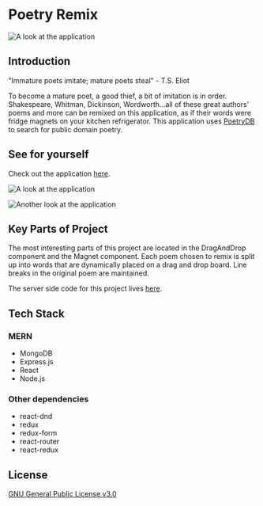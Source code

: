 # Poetry Remix
![A look at the application](https://user-images.githubusercontent.com/39100656/45902107-42e95000-bd9a-11e8-99e7-6a84edea6e1d.gif)


## Introduction
"Immature poets imitate; mature poets steal" - T.S. Eliot</p><p className="spaced centered"> To become a mature poet, a good thief, a bit of imitation is in order. 
 Shakespeare, Whitman, Dickinson, Wordworth...all of these great authors' poems and more can be remixed on this application, as if their words were fridge magnets on your kitchen refrigerator. 
 This application uses [PoetryDB](https://github.com/thundercomb/poetrydb) to search for public domain poetry.

## See for yourself
Check out the application [here](https://poetry-remix-client.herokuapp.com/).

![A look at the application](https://user-images.githubusercontent.com/39100656/45892094-04449d00-bd7c-11e8-9e56-2a5b75898f10.PNG)

![Another look at the application](https://user-images.githubusercontent.com/39100656/45898630-5ba03880-bd8f-11e8-84ed-45ac59e27209.PNG)

## Key Parts of Project
The most interesting parts of this project are located in the DragAndDrop component and the Magnet component. Each poem chosen to remix is split up into words that are dynamically placed on a drag and drop board. Line breaks in the original poem are maintained.

The server side code for this project lives [here](https://github.com/burkeKoontz/poetry-remix-server).

## Tech Stack
### MERN
* MongoDB
* Express.js
* React
* Node.js

### Other dependencies
* react-dnd
* redux
* redux-form
* react-router
* react-redux

## License
[GNU General Public License v3.0](https://choosealicense.com/licenses/gpl-3.0/)
